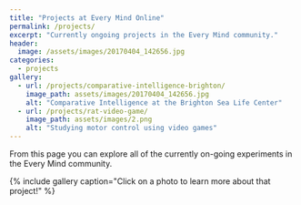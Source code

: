 ```yaml
---
title: "Projects at Every Mind Online"
permalink: /projects/
excerpt: "Currently ongoing projects in the Every Mind community."
header:
  image: /assets/images/20170404_142656.jpg
categories:
  - projects
gallery:
  - url: /projects/comparative-intelligence-brighton/
    image_path: assets/images/20170404_142656.jpg
    alt: "Comparative Intelligence at the Brighton Sea Life Center"
  - url: /projects/rat-video-game/
    image_path: assets/images/2.png
    alt: "Studying motor control using video games"
---
```


From this page you can explore all of the currently on-going experiments in the Every Mind community. 

{% include gallery caption="Click on a photo to learn more about that project!" %}
